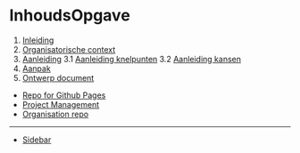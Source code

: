 # InhoudsOpgave

1. [Inleiding](https://github.com/HU-SD-SV2FE-studenten-2022/v2fe-v2a-2/wiki/Inleiding)
2. [Organisatorische context](https://github.com/HU-SD-SV2FE-studenten-2022/v2fe-v2a-2/wiki/Organisatorische-context)
3. [Aanleiding](https://github.com/HU-SD-SV2FE-studenten-2022/v2fe-v2a-2/wiki/Aanleiding)
3.1 [Aanleiding knelpunten](https://github.com/HU-SD-SV2FE-studenten-2022/v2fe-v2a-2/wiki/Aanpak#31-knelpunten)
3.2 [Aanleiding kansen](https://github.com/HU-SD-SV2FE-studenten-2022/v2fe-v2a-2/wiki/Aanpak#31-knelpunten)
4. [Aanpak](https://github.com/HU-SD-SV2FE-studenten-2022/v2fe-v2a-2/wiki/Aanpak)
5. [Ontwerp document](https://github.com/HU-SD-SV2FE-studenten-2022/v2fe-v2a-2/wiki/Ontwerpdocument)


* [Repo for Github Pages](https://github.com/Ryan-Reddy/Ryan-Reddy.github.io)
* [Project Management](https://github.com/orgs/HU-SD-SV2FE-studenten-2022/projects/23)
* [Organisation repo](https://github.com/HU-SD-SV2FE-studenten-2022/v2fe-v2a-2)

---

- [Sidebar](_sidebar)